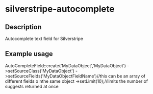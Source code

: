 silverstripe-autocomplete
=========================

## Description
Autocomplete text field for Silverstripe

## Example usage
AutoCompleteField::create('MyDataObject','MyDataObject')
			 ->setSourceClass('MyDataObject')
			 ->setSourceFields('MyDataObjectFieldName')//this can be an array of different fields o nthe same object
			 ->setLimit(10);//limits the number of suggests returned at once
